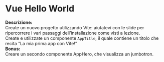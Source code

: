 # Vue Hello World

**Descrizione:**<br>
Create un nuovo progetto utilizzando Vite: aiutatevi con le slide per ripercorrere i vari passaggi dell’installazione come visti a lezione.<br>
Create e utilizzate un componente `AppTitle`, il quale contiene un titolo che recita “La mia prima app con Vite!”<br>
**Bonus:**<br>
Creare un secondo componente AppHero, che visualizza un jumbotron.
